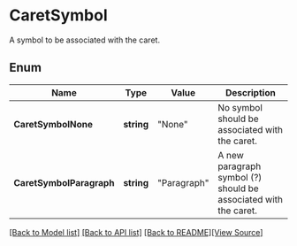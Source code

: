 # CaretSymbol
A symbol to be associated with the caret.

## Enum
Name | Type | Value | Description
------------ | ------------- | ------------- | -------------
**CaretSymbolNone** | **string** | "None" | No symbol should be associated with the caret.
**CaretSymbolParagraph** | **string** | "Paragraph" | A new paragraph symbol (?) should be associated with the caret.

[[Back to Model list]](../README.md#documentation-for-models) [[Back to API list]](../README.md#documentation-for-api-endpoints) [[Back to README]](../README.md)[[View Source]](../caret_symbol.go)


